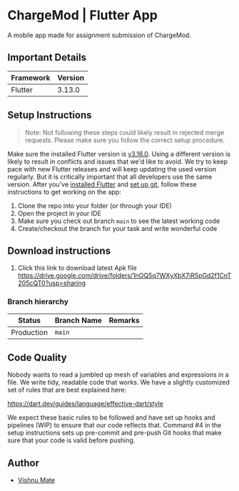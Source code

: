 # ChargeMod | Flutter App
A mobile app made for assignment submission of ChargeMod.

## Important Details

|Framework| Version |
|--|--|
|Flutter| 3.13.0  |

## Setup Instructions

> Note: Not following these steps could likely result in rejected merge requests. Please make sure you follow the correct setup procedure.

Make sure the installed Flutter version is [v3.16.0](https://storage.googleapis.com/flutter_infra_release/releases/stable/windows/flutter_windows_3.16.0-stable.zip). Using a different version is likely to result in conflicts and issues that we'd like to avoid. We try to keep pace with new Flutter releases and will keep updating the used version regularly. But it is critically important that all developers use the same version. After you've [installed Flutter](https://flutter.dev/docs/get-started/install) and [set up git](https://git-scm.com/book/en/v2/Getting-Started-Installing-Git), follow these instructions to get working on the app:

1. Clone the repo into your folder (or through your IDE)
2. Open the project in your IDE
3. Make sure you check out branch `main` to see the latest working code
5. Create/checkout the branch for your task and write wonderful code

## Download instructions
1. Click this link to download latest Apk file https://drive.google.com/drive/folders/1nOQ5q7WXyXbX7iR5pGd2f1CnT205cQT0?usp=sharing

### Branch hierarchy
|Status| Branch Name | Remarks |
|--|--|--|
|Production| `main` ||


## Code Quality

Nobody wants to read a jumbled up mesh of variables and expressions in a file. We write tidy, readable code that works. We have a slightly customized set of rules that are best explained here:

https://dart.dev/guides/language/effective-dart/style

We expect these basic rules to be followed and have set up hooks and pipelines (WIP) to ensure that our code reflects that. Command #4 in the setup instructions sets up pre-commit and pre-push Git hooks that make sure that your code is valid before pushing.

## Author
- [Vishnu Mate](https://github.com/VishnuMate27)
